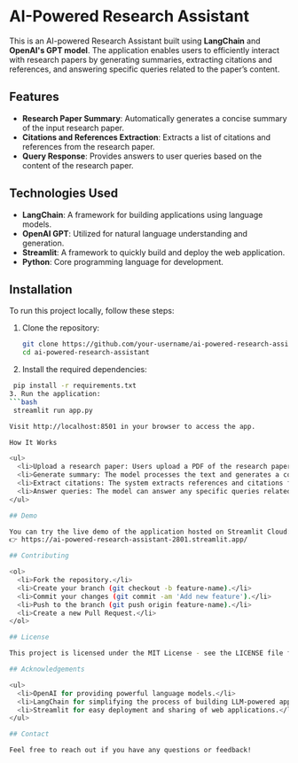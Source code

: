 # AI-Powered Research Assistant

This is an AI-powered Research Assistant built using **LangChain** and **OpenAI's GPT model**. The application enables users to efficiently interact with research papers by generating summaries, extracting citations and references, and answering specific queries related to the paper’s content.

## Features

- **Research Paper Summary**: Automatically generates a concise summary of the input research paper.
- **Citations and References Extraction**: Extracts a list of citations and references from the research paper.
- **Query Response**: Provides answers to user queries based on the content of the research paper.

## Technologies Used

- **LangChain**: A framework for building applications using language models.
- **OpenAI GPT**: Utilized for natural language understanding and generation.
- **Streamlit**: A framework to quickly build and deploy the web application.
- **Python**: Core programming language for development.

## Installation

To run this project locally, follow these steps:

1. Clone the repository:
   ```bash
   git clone https://github.com/your-username/ai-powered-research-assistant.git
   cd ai-powered-research-assistant
2. Install the required dependencies:
  ```bash
   pip install -r requirements.txt
3. Run the application:
  ```bash
   streamlit run app.py

Visit http://localhost:8501 in your browser to access the app.

How It Works

<ul>
    <li>Upload a research paper: Users upload a PDF of the research paper they want to work with.</li>
    <li>Generate summary: The model processes the text and generates a concise summary.</li>
    <li>Extract citations: The system extracts references and citations from the document.</li>
    <li>Answer queries: The model can answer any specific queries related to the content of the paper.</li>
</ul>

## Demo

You can try the live demo of the application hosted on Streamlit Cloud:
👉 https://ai-powered-research-assistant-2801.streamlit.app/

## Contributing

<ol>
    <li>Fork the repository.</li>
    <li>Create your branch (git checkout -b feature-name).</li>
    <li>Commit your changes (git commit -am 'Add new feature').</li>
    <li>Push to the branch (git push origin feature-name).</li>
    <li>Create a new Pull Request.</li>
</ol>

## License

This project is licensed under the MIT License - see the LICENSE file for details.

## Acknowledgements

<ul>
    <li>OpenAI for providing powerful language models.</li>
    <li>LangChain for simplifying the process of building LLM-powered applications.</li>
    <li>Streamlit for easy deployment and sharing of web applications.</li>
</ul>

## Contact

Feel free to reach out if you have any questions or feedback!